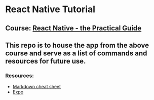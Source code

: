 # React Native Tutorial

## Course: [React Native - the Practical Guide](https://www.udemy.com/course/react-native-the-practical-guide/)

This repo is to house the app from the above course and serve as a list of commands and resources for future use.
---
### Resources:
- [Markdown cheat sheet](https://www.markdownguide.org/cheat-sheet/)
- [Expo](https://docs.expo.dev/)